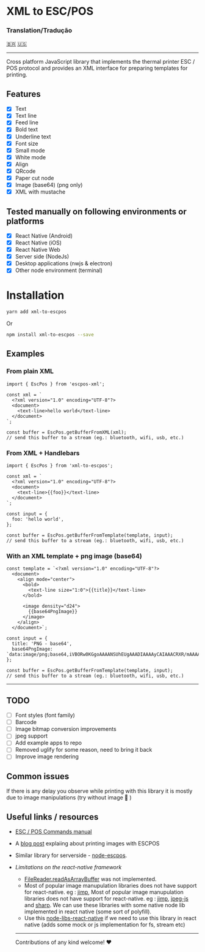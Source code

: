 # **XML to ESC/POS**

### Translation/Tradução

[🇧🇷](README-pt_br.md)
[🇺🇸](README.md)

---

Cross platform JavaScript library that implements the thermal printer ESC / POS protocol and provides an XML interface for preparing templates for printing.

## **Features**

- [x] Text
- [x] Text line
- [x] Feed line
- [x] Bold text
- [x] Underline text
- [x] Font size
- [x] Small mode
- [x] White mode
- [x] Align
- [x] QRcode
- [x] Paper cut node
- [x] Image (base64) (png only)
- [x] XML with mustache

## **Tested manually on following environments or platforms**

- [x] React Native (Android)
- [x] React Native (iOS)
- [x] React Native Web
- [x] Server side (NodeJs)
- [x] Desktop applications (nwjs & electron)
- [x] Other node environment (terminal)

# **Installation**

```bash
yarn add xml-to-escpos
```

Or

```bash
npm install xml-to-escpos --save
```

## **Examples**

### **From plain XML**

```tsx
import { EscPos } from 'escpos-xml';

const xml = `
  <?xml version="1.0" encoding="UTF-8"?>
  <document>
    <text-line>hello world</text-line>
  </document>
`;

const buffer = EscPos.getBufferFromXML(xml);
// send this buffer to a stream (eg.: bluetooth, wifi, usb, etc.)
```

### **From XML + Handlebars**

```tsx
import { EscPos } from 'xml-to-escpos';

const xml = `
  <?xml version="1.0" encoding="UTF-8"?>
  <document>
    <text-line>{{foo}}</text-line>
  </document>
`;

const input = {
  foo: 'hello world',
};

const buffer = EscPos.getBufferFromTemplate(template, input);
// send this buffer to a stream (eg.: bluetooth, wifi, usb, etc.)
```

### **With an XML template + png image (base64)**

```tsx
const template = `<?xml version="1.0" encoding="UTF-8"?>
  <document>
    <align mode="center">
      <bold>
        <text-line size="1:0">{{title}}</text-line>
      </bold>
        
      <image density="d24">
        {{base64PngImage}}
      </image>
    </align>    
  </document>`;

const input = {
  title: 'PNG - base64',
  base64PngImage: `data:image/png;base64,iVBORw0KGgoAAAANSUhEUgAAADIAAAAyCAIAAACRXR/mAAAAdklEQVR4nOzQMQ2AUBAEUQInhOCDDq8EAVigQgUaEPA1TLLFFTMCNi9by35Moa5vTU3NqaFsskiySLJIskiySLJIskiySLJIskiySE1Zdf5baut579RU07dkkWSRZJFkkWSRZJFkkWSRZJFkkWSRmrJGAAAA///HQgaco1VmUwAAAABJRU5ErkJggg==`,
};

const buffer = EscPos.getBufferFromTemplate(template, input);
// send this buffer to a stream (eg.: bluetooth, wifi, usb, etc.)
```

---

## **TODO**

- [ ] Font styles (font family)
- [ ] Barcode
- [ ] Image bitmap conversion improvements
- [ ] jpeg support
- [ ] Add example apps to repo
- [ ] Removed uglify for some reason, need to bring it back
- [ ] Improve image rendering

## **Common issues**

If there is any delay you observe while printing with this library it is mostly due to image manipulations (try without image 😬 )

## **Useful links / resources**

- [ESC / POS Commands manual](notion://www.notion.so/resources/ESCPOS_Command_Manual.pdf)
- A [blog post](https://www.visuality.pl/posts/thermal-printer-protocols-for-image-and-text#:~:text=How%20can%20we%20print%20an,command%20language%20of%20thermal%20printers) explaiing about printing images with ESCPOS
- Similar library for serverside - [node-escpos](https://github.com/song940/node-escpos).

- _Limitations on the react-native framework_
  - [FileReader.readAsArrayBuffer](https://github.com/facebook/react-native/issues/21209) was not implemented.
  - Most of popular image manupulation libraries does not have support for react-native. eg : [jimp](https://www.npmjs.com/package/jimp), Most of popular image manupulation libraries does not have support for react-native. eg : [jimp](https://www.npmjs.com/package/jimp), [jpeg-js](https://www.npmjs.com/package/jpeg-js) and [sharp](https://www.npmjs.com/package/sharp). We can use these libraries with some native node lib implemented in react native (some sort of polyfill).
  - Use this [node-libs-react-native](https://www.npmjs.com/package/node-libs-react-native) if we need to use this library in react native (adds some mock or js implementation for fs, stream etc)
  ***
  Contributions of any kind welcome! :heart:
